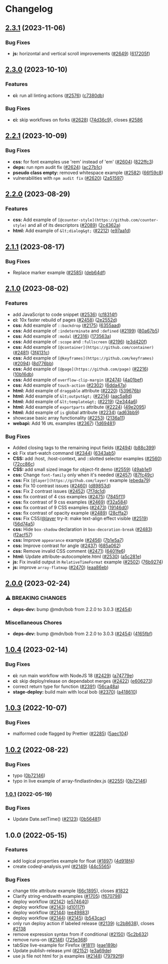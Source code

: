 # Changelog

## [2.3.1](https://github.com/mdn/interactive-examples/compare/v2.3.0...v2.3.1) (2023-11-06)


### Bug Fixes

* **js:** horizontal and vertical scroll improvements ([#2649](https://github.com/mdn/interactive-examples/issues/2649)) ([617205f](https://github.com/mdn/interactive-examples/commit/617205f412c9a80f81cc1fc83b24aabb232f06e0))

## [2.3.0](https://github.com/mdn/interactive-examples/compare/v2.2.1...v2.3.0) (2023-10-10)


### Features

* **ci:** run all linting actions ([#2576](https://github.com/mdn/interactive-examples/issues/2576)) ([c7380db](https://github.com/mdn/interactive-examples/commit/c7380dbd8ed15f0d17710246402beb3e28cceb25))


### Bug Fixes

* **ci:** skip workflows on forks ([#2628](https://github.com/mdn/interactive-examples/issues/2628)) ([74d36c9](https://github.com/mdn/interactive-examples/commit/74d36c96bf49e98e8f09674e90db6c1c9f3a8559)), closes [#2586](https://github.com/mdn/interactive-examples/issues/2586)

## [2.2.1](https://github.com/mdn/interactive-examples/compare/v2.2.0...v2.2.1) (2023-10-09)


### Bug Fixes

* **css:** for font examples use 'rem' instead of 'em' ([#2604](https://github.com/mdn/interactive-examples/issues/2604)) ([822ffc3](https://github.com/mdn/interactive-examples/commit/822ffc311ae370991cb1ac94e8d8da24a90b6e75))
* **deps:** run npm audit fix ([#2624](https://github.com/mdn/interactive-examples/issues/2624)) ([ac27b1c](https://github.com/mdn/interactive-examples/commit/ac27b1c3f3a593254cc37057cb33fca867cd4b3c))
* **pseudo class empty:** removed whitespace example ([#2582](https://github.com/mdn/interactive-examples/issues/2582)) ([66f59c8](https://github.com/mdn/interactive-examples/commit/66f59c8cd6e50af3c321039eabfc3722f1a65979))
* vulnerabilities with `npm audit fix` ([#2620](https://github.com/mdn/interactive-examples/issues/2620)) ([2a51597](https://github.com/mdn/interactive-examples/commit/2a515974ac2bca0685784228a341556f1c6d18d8))

## [2.2.0](https://github.com/mdn/interactive-examples/compare/v2.1.1...v2.2.0) (2023-08-29)


### Features

* **css:** Add example of `[@counter-style](https://github.com/counter-style)` and all of its descriptors ([#2089](https://github.com/mdn/interactive-examples/issues/2089)) ([2c4362a](https://github.com/mdn/interactive-examples/commit/2c4362ab85cfa3f8100dd25235f84a21d8021300))
* **html:** Add example of `&lt;dialog&gt;` ([#2212](https://github.com/mdn/interactive-examples/issues/2212)) ([e97aa1d](https://github.com/mdn/interactive-examples/commit/e97aa1d340a2d6cfdbf9badf3329f141b9b94b90))

## [2.1.1](https://github.com/mdn/interactive-examples/compare/v2.1.0...v2.1.1) (2023-08-17)


### Bug Fixes

* Replace marker example ([#2585](https://github.com/mdn/interactive-examples/issues/2585)) ([deb64df](https://github.com/mdn/interactive-examples/commit/deb64df3ff4e07bbd21c65bd78f83fa899068e03))

## [2.1.0](https://github.com/mdn/interactive-examples/compare/v2.0.0...v2.1.0) (2023-08-02)


### Features

* add JavaScript to code snippet ([#2536](https://github.com/mdn/interactive-examples/issues/2536)) ([cf8314f](https://github.com/mdn/interactive-examples/commit/cf8314f2abde59a77f03bcb2d86ae6372bcf3513))
* **ci:** 10x faster rebuild of pages ([#2458](https://github.com/mdn/interactive-examples/issues/2458)) ([2e2552d](https://github.com/mdn/interactive-examples/commit/2e2552da3399076287033e6fd7c973157fa4bf05))
* **css:** Add example of `::backdrop` ([#2175](https://github.com/mdn/interactive-examples/issues/2175)) ([6355aad](https://github.com/mdn/interactive-examples/commit/6355aadd65baf32ccdeaab1e60742569a84a550e))
* **css:** Add example of `:indeterminate` and `:defined` ([#2199](https://github.com/mdn/interactive-examples/issues/2199)) ([80a67b5](https://github.com/mdn/interactive-examples/commit/80a67b5d256068d7eb9e70cb13d37faf3699e616))
* **css:** Add example of `:modal` ([#2316](https://github.com/mdn/interactive-examples/issues/2316)) ([173563a](https://github.com/mdn/interactive-examples/commit/173563a31af80bfe9ac989f2420afa8eab2b6f4d))
* **css:** Add example of `:scope` and `:fullscreen` ([#2196](https://github.com/mdn/interactive-examples/issues/2196)) ([e3d420f](https://github.com/mdn/interactive-examples/commit/e3d420fb09d449645f72c55d6570f9ab53e41910))
* **css:** Add example of `[@container](https://github.com/container)` ([#2481](https://github.com/mdn/interactive-examples/issues/2481)) ([3f4131c](https://github.com/mdn/interactive-examples/commit/3f4131cb08160c716b1b31ccff4a8111e4dd2b76))
* **css:** Add example of `[@keyframes](https://github.com/keyframes)` ([#2094](https://github.com/mdn/interactive-examples/issues/2094)) ([8d776bb](https://github.com/mdn/interactive-examples/commit/8d776bb56aae14b7d174843c50032a56af76d1bf))
* **css:** Add example of `[@page](https://github.com/page)` ([#2216](https://github.com/mdn/interactive-examples/issues/2216)) ([10b16db](https://github.com/mdn/interactive-examples/commit/10b16dba22925a1fe16267d10b4ee91be6443801))
* **css:** Add example of `overflow-clip-margin` ([#2474](https://github.com/mdn/interactive-examples/issues/2474)) ([4a01bef](https://github.com/mdn/interactive-examples/commit/4a01beff68ec0223c74dc9acbd276f4b69bbda84))
* **css:** Add example of `touch-action` ([#2302](https://github.com/mdn/interactive-examples/issues/2302)) ([6dda47a](https://github.com/mdn/interactive-examples/commit/6dda47ae6770f2549bb8dba342f462612d93e2a3))
* **html:** Add example of  `draggable` attribute ([#2220](https://github.com/mdn/interactive-examples/issues/2220)) ([539676b](https://github.com/mdn/interactive-examples/commit/539676be0d0d55ef2049b4c8ffcda201bbb50b0a))
* **html:** Add example of `&lt;output&gt;` ([#2214](https://github.com/mdn/interactive-examples/issues/2214)) ([aac5a8d](https://github.com/mdn/interactive-examples/commit/aac5a8da5f6412db5be6480b18b5cb978fde0aa2))
* **html:** Add example of `&lt;template&gt;` ([#2219](https://github.com/mdn/interactive-examples/issues/2219)) ([2e344a6](https://github.com/mdn/interactive-examples/commit/2e344a608cb4e05889e702f03777aba70aeac437))
* **html:** Add example of `exportparts` attribute ([#2224](https://github.com/mdn/interactive-examples/issues/2224)) ([49e2095](https://github.com/mdn/interactive-examples/commit/49e2095dc201465a966fdd98f49a487c71e982dc))
* **html:** Add example of `is` global attribute ([#2234](https://github.com/mdn/interactive-examples/issues/2234)) ([ad63bb9](https://github.com/mdn/interactive-examples/commit/ad63bb9825abce77a79f7ab122b5cad483ad71a6))
* showcase basic array functionality ([#2253](https://github.com/mdn/interactive-examples/issues/2253)) ([2136a11](https://github.com/mdn/interactive-examples/commit/2136a11d93da6f28b976201a8d26b55763053f28))
* **webapi:** Add 16 `URL` examples ([#2367](https://github.com/mdn/interactive-examples/issues/2367)) ([1d69481](https://github.com/mdn/interactive-examples/commit/1d69481229781284b699d4e7ea118b8dae218939))


### Bug Fixes

* Added closing tags to the remaining input fields ([#2494](https://github.com/mdn/interactive-examples/issues/2494)) ([b88c399](https://github.com/mdn/interactive-examples/commit/b88c3991c20ae869c430717ba82b7dce3cab0def))
* **ci:** Fix start-watch command ([#2344](https://github.com/mdn/interactive-examples/issues/2344)) ([6343ab5](https://github.com/mdn/interactive-examples/commit/6343ab5d7c640e00b5405c48dbc50829eef469c6))
* **CSS:** add :host, :host-context, and ::slotted selector examples ([#2560](https://github.com/mdn/interactive-examples/issues/2560)) ([72cc86c](https://github.com/mdn/interactive-examples/commit/72cc86c5e1e61b41def33dc42e031f07f4d662c6))
* **CSS:** add small sized image for object-fit demo ([#2559](https://github.com/mdn/interactive-examples/issues/2559)) ([49ab1e1](https://github.com/mdn/interactive-examples/commit/49ab1e12cf381e93eff91045c22118ec4fb165a5))
* **css:** Change `font-family` only when it's needed ([#2457](https://github.com/mdn/interactive-examples/issues/2457)) ([87fc49c](https://github.com/mdn/interactive-examples/commit/87fc49cc02acc0a710805ed4661159287a775943))
* **css:** Fix `[@layer](https://github.com/layer)` example ([ebeda79](https://github.com/mdn/interactive-examples/commit/ebeda79b21d5345a7d72bb9807332e37577d32ed))
* **css:** Fix 10 contrast issues ([#2460](https://github.com/mdn/interactive-examples/issues/2460)) ([d89853d](https://github.com/mdn/interactive-examples/commit/d89853d24437ea2f84ce398ee6fe9401afdddee5))
* **css:** Fix 2 contrast issues ([#2452](https://github.com/mdn/interactive-examples/issues/2452)) ([7f7dc1d](https://github.com/mdn/interactive-examples/commit/7f7dc1d3bb9528520fa305d1c1ecb381216fc3af))
* **css:** fix contrast of 4 css examples ([#2475](https://github.com/mdn/interactive-examples/issues/2475)) ([7845f11](https://github.com/mdn/interactive-examples/commit/7845f1106021ad1a430fc61e6782dae10c3de944))
* **css:** fix contrast of 9 css examples ([#2469](https://github.com/mdn/interactive-examples/issues/2469)) ([f32a584](https://github.com/mdn/interactive-examples/commit/f32a584cb847b5454270afc94d906de25080bedd))
* **css:** fix contrast of 9 CSS examples ([#2473](https://github.com/mdn/interactive-examples/issues/2473)) ([19146d0](https://github.com/mdn/interactive-examples/commit/19146d02efe6056c04ba9bfce8aa3deda99621af))
* **css:** fix contrast of opacity example ([#2489](https://github.com/mdn/interactive-examples/issues/2489)) ([28cffa2](https://github.com/mdn/interactive-examples/commit/28cffa2e309de0fa8311c7b3cbc37ff4c1d31c76))
* **css:** Fix CSS/[@layer](https://github.com/layer) try-it: make text-align effect visible ([#2519](https://github.com/mdn/interactive-examples/issues/2519)) ([56d74a5](https://github.com/mdn/interactive-examples/commit/56d74a59672885922e21db76123ae23ff916ab22))
* **css:** Hide `box-shadow` declaration in `box-decoration-break` ([#2483](https://github.com/mdn/interactive-examples/issues/2483)) ([f2acf57](https://github.com/mdn/interactive-examples/commit/f2acf5754fc78d8cfea0e073445976d0b187d3a7))
* **css:** Improve `appearance` example ([#2456](https://github.com/mdn/interactive-examples/issues/2456)) ([7b1e5a7](https://github.com/mdn/interactive-examples/commit/7b1e5a7b0d315c2bcacc3e6722720f388b30042f))
* **css:** Improve contrast for angle ([#2437](https://github.com/mdn/interactive-examples/issues/2437)) ([685a062](https://github.com/mdn/interactive-examples/commit/685a062b857da427b7ae0322b3121e9b45535f8f))
* **css:** Remove invalid CSS comment ([#2471](https://github.com/mdn/interactive-examples/issues/2471)) ([6401fe6](https://github.com/mdn/interactive-examples/commit/6401fe6dcab6d78b155ba5f34b971dfe6362e1b1))
* **html:** Update attribute-autocomplete.html ([#2530](https://github.com/mdn/interactive-examples/issues/2530)) ([a5c281e](https://github.com/mdn/interactive-examples/commit/a5c281e15b188fe105bb1d732dbf2af37c78677c))
* **js:** Fix invalid output in `RelativeTimeFormat` example ([#2502](https://github.com/mdn/interactive-examples/issues/2502)) ([76b9274](https://github.com/mdn/interactive-examples/commit/76b9274ba91252a975ff81361c62f6f50544aabe))
* **js:** improve `array-flatmap` ([#2470](https://github.com/mdn/interactive-examples/issues/2470)) ([eaa86eb](https://github.com/mdn/interactive-examples/commit/eaa86ebee4653f590c1d09c583662896f7000f6e))

## [2.0.0](https://github.com/mdn/interactive-examples/compare/v1.0.4...v2.0.0) (2023-02-24)

### ⚠ BREAKING CHANGES

- **deps-dev:** bump @mdn/bob from 2.2.0 to 3.0.3 ([#2454](https://github.com/mdn/interactive-examples/issues/2454))

### Miscellaneous Chores

- **deps-dev:** bump @mdn/bob from 2.2.0 to 3.0.3 ([#2454](https://github.com/mdn/interactive-examples/issues/2454)) ([4165fbf](https://github.com/mdn/interactive-examples/commit/4165fbf1e3c7bbbc917d77ef2c0e2db6a280fc58))

## [1.0.4](https://github.com/mdn/interactive-examples/compare/v1.0.3...v1.0.4) (2023-02-14)

### Bug Fixes

- **ci:** run main workflow with NodeJS 18 ([#2429](https://github.com/mdn/interactive-examples/issues/2429)) ([a74779e](https://github.com/mdn/interactive-examples/commit/a74779ecd2381e011405ae609fe5eaf09c36598d))
- **ci:** skip deploy/release on dependabot merges ([#2422](https://github.com/mdn/interactive-examples/issues/2422)) ([e606273](https://github.com/mdn/interactive-examples/commit/e606273bd6a182cf52962e6fc222bdf7e48d70f1))
- correct return type for function ([#2391](https://github.com/mdn/interactive-examples/issues/2391)) ([56ca48a](https://github.com/mdn/interactive-examples/commit/56ca48a7ea9d7ddd429e0fb678e4d1ee3d72c372))
- **stage-deploy:** build main with local bob ([#2370](https://github.com/mdn/interactive-examples/issues/2370)) ([a418610](https://github.com/mdn/interactive-examples/commit/a41861014c4aa618ea54976b2de27557ec52b070))

## [1.0.3](https://github.com/mdn/interactive-examples/compare/v1.0.2...v1.0.3) (2022-10-07)

### Bug Fixes

- malformed code flagged by Prettier ([#2285](https://github.com/mdn/interactive-examples/issues/2285)) ([5aec104](https://github.com/mdn/interactive-examples/commit/5aec1045155bbf6589fb261e82a84581cf45b0a2))

## [1.0.2](https://github.com/mdn/interactive-examples/compare/v1.0.1...v1.0.2) (2022-08-22)

### Bug Fixes

- typo ([0b72146](https://github.com/mdn/interactive-examples/commit/0b721460e6493cafbb240de51e98bb84d2521f5b))
- typo in live example of array-findlastindex.js ([#2255](https://github.com/mdn/interactive-examples/issues/2255)) ([0b72146](https://github.com/mdn/interactive-examples/commit/0b721460e6493cafbb240de51e98bb84d2521f5b))

### [1.0.1](https://github.com/mdn/interactive-examples/compare/v1.0.0...v1.0.1) (2022-05-19)

### Bug Fixes

- Update Date.setTime() ([#2123](https://github.com/mdn/interactive-examples/issues/2123)) ([0b56481](https://github.com/mdn/interactive-examples/commit/0b5648128f6a94e96fe964a746b320922deb4b8e))

## 1.0.0 (2022-05-15)

### Features

- add logical properties example for float ([#1897](https://github.com/mdn/interactive-examples/issues/1897)) ([4d918f4](https://github.com/mdn/interactive-examples/commit/4d918f4aa7b8cb0cd0a0e3506f9de99c97cb52d4))
- create codeql-analysis.yml ([#2149](https://github.com/mdn/interactive-examples/issues/2149)) ([44c5565](https://github.com/mdn/interactive-examples/commit/44c55650f908dc98226402074a562b2df640f6c1))

### Bug Fixes

- change title attribute example ([66c1895](https://github.com/mdn/interactive-examples/commit/66c189582fbf8dc55c30ac2e4418c6cee109a142)), closes [#1822](https://github.com/mdn/interactive-examples/issues/1822)
- Clarify string-endswith examples ([#1705](https://github.com/mdn/interactive-examples/issues/1705)) ([f670798](https://github.com/mdn/interactive-examples/commit/f670798b647f865dfbf32ddcc3da95c325c65a00))
- deploy workflow ([#2142](https://github.com/mdn/interactive-examples/issues/2142)) ([e574640](https://github.com/mdn/interactive-examples/commit/e57464069e0e5e1802fbc40329d4a2ca794e1553))
- deploy workflow ([#2143](https://github.com/mdn/interactive-examples/issues/2143)) ([d10117f](https://github.com/mdn/interactive-examples/commit/d10117f67c6f71525b52f0a19c42a1c26f22a87c))
- deploy workflow ([#2144](https://github.com/mdn/interactive-examples/issues/2144)) ([ee49883](https://github.com/mdn/interactive-examples/commit/ee49883d6de6ed4e7ddffdcdc758fdd71b51902c))
- deploy workflow ([#2144](https://github.com/mdn/interactive-examples/issues/2144)) ([#2145](https://github.com/mdn/interactive-examples/issues/2145)) ([b543cac](https://github.com/mdn/interactive-examples/commit/b543caccc4980791a436741161ea044a91a50e67))
- only run deploy action if labeled release ([#2139](https://github.com/mdn/interactive-examples/issues/2139)) ([c2b8638](https://github.com/mdn/interactive-examples/commit/c2b863819a4e940cf66db0fde7ee0b5e7119df4c)), closes [#2138](https://github.com/mdn/interactive-examples/issues/2138)
- remove expression syntax from if conditional ([#2150](https://github.com/mdn/interactive-examples/issues/2150)) ([5c2b632](https://github.com/mdn/interactive-examples/commit/5c2b6327ef1415d16333a1c2fffb729dba6edb39))
- remove runs-on ([#2146](https://github.com/mdn/interactive-examples/issues/2146)) ([725e368](https://github.com/mdn/interactive-examples/commit/725e3688af8cbdd85fcf060dce7b35c4d1b8a644))
- tabSize live-example for Firefox ([#1811](https://github.com/mdn/interactive-examples/issues/1811)) ([eae189b](https://github.com/mdn/interactive-examples/commit/eae189bc34864e088494c134570682deac053997))
- Update publish-release.yml ([#2152](https://github.com/mdn/interactive-examples/issues/2152)) ([e3a69de](https://github.com/mdn/interactive-examples/commit/e3a69dee905c71c0b2e92d2186004686ca347006))
- use js file not html for js examples ([#2148](https://github.com/mdn/interactive-examples/issues/2148)) ([79792f9](https://github.com/mdn/interactive-examples/commit/79792f9e5fdbe3b5ba606097ff843a3217cdad89))
